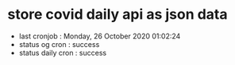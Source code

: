 # store covid daily api as json data

- last cronjob : Monday, 26 October 2020 01:02:24
- status og cron : success
- status daily cron : success
      
      
